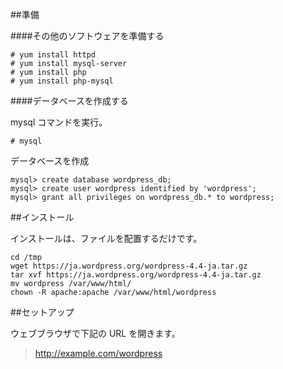 ##準備

####その他のソフトウェアを準備する

```
# yum install httpd
# yum install mysql-server
# yum install php
# yum install php-mysql
```

####データベースを作成する

mysql コマンドを実行。

```
# mysql
```

データベースを作成

```
mysql> create database wordpress_db;
mysql> create user wordpress identified by 'wordpress';
mysql> grant all privileges on wordpress_db.* to wordpress;
```


##インストール

インストールは、ファイルを配置するだけです。

```
cd /tmp
wget https://ja.wordpress.org/wordpress-4.4-ja.tar.gz
tar xvf https://ja.wordpress.org/wordpress-4.4-ja.tar.gz
mv wordpress /var/www/html/
chown -R apache:apache /var/www/html/wordpress
```

##セットアップ

ウェブブラウザで下記の URL を開きます。

> http://example.com/wordpress

